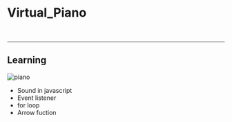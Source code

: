 <h1>Virtual_Piano</h1>
<br>
<hr>
<h2> Learning </h2>
<img scr = "resource/piano image.png" alt= "piano"> 
<ul>
  <li>Sound in javascript </li>
  <li>Event listener </li>
  <li>for loop </li>
  <li>Arrow fuction </li>
</ul>

